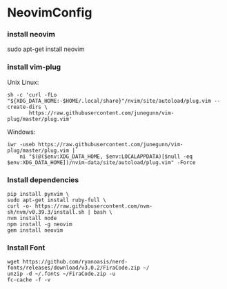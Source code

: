 # NeovimConfig

### install neovim
sudo apt-get install neovim

### install vim-plug
Unix Linux:
```
sh -c 'curl -fLo "${XDG_DATA_HOME:-$HOME/.local/share}"/nvim/site/autoload/plug.vim --create-dirs \
       https://raw.githubusercontent.com/junegunn/vim-plug/master/plug.vim'
```

Windows:
```
iwr -useb https://raw.githubusercontent.com/junegunn/vim-plug/master/plug.vim |`
    ni "$(@($env:XDG_DATA_HOME, $env:LOCALAPPDATA)[$null -eq $env:XDG_DATA_HOME])/nvim-data/site/autoload/plug.vim" -Force
```

### Install dependencies
```
pip install pynvim \
sudo apt-get install ruby-full \
curl -o- https://raw.githubusercontent.com/nvm-sh/nvm/v0.39.3/install.sh | bash \
nvm install node
npm install -g neovim
gem install neovim
```

### Install Font
```
wget https://github.com/ryanoasis/nerd-fonts/releases/download/v3.0.2/FiraCode.zip ~/
unzip -d ~/.fonts ~/FiraCode.zip -u
fc-cache -f -v
```


